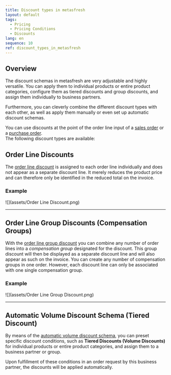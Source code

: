 ```yaml
---
title: Discount types in metasfresh
layout: default
tags:
  - Pricing
  - Pricing Conditions
  - Discounts
lang: en
sequence: 10
ref: discount_types_in_metasfresh
---
```


## Overview
The discount schemas in metasfresh are very adjustable and highly versatile. You can apply them to individual products or entire product categories, configure them as tiered discounts and group discounts, and assign them individually to business partners.

Furthermore, you can cleverly combine the different discount types with each other, as well as apply them manually or even set up automatic discount schemas.

You can use discounts at the point of the order line input of a [sales order](SalesOrder_recording) or a [purchase order](CreatePurchaseOrder).<br>
The following discount types are available:

## Order Line Discounts
The [order line discount](Order_line_discount) is assigned to each order line individually and does not appear as a separate discount line. It merely reduces the product price and can therefore only be identified in the reduced total on the invoice.

### Example
![](assets/Order Line Discount.png)

---

## Order Line Group Discounts (Compensation Groups)
With the [order line group discount](Order_line_group_discount) you can combine any number of order lines into a *compensation group* designated for the discount. This group discount will then be displayed as a separate discount line and will also appear as such on the invoice. You can create any number of compensation groups in one order. However, each discount line can only be associated with one single compensation group.

### Example
![](assets/Order Line Group Discount.png)

---

## Automatic Volume Discount Schema (Tiered Discount)
By means of the [automatic volume discount schema](Automatic_volume_discount), you can preset specific discount conditions, such as **Tiered Discounts (Volume Discounts)** for individual products or entire product categories, and assign them to a business partner or group.

Upon fulfillment of these conditions in an order request by this business partner, the discounts will be applied automatically.
